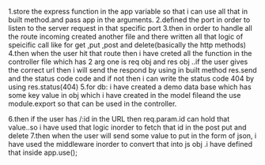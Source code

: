 1.store the express function in the app variable so that i can use all that in built  method.and pass app in the arguments.
2.defined the port in order to listen to the server request in that specific port
3.then in order to handle all the route incoming created another file and there written all that logic of speicific call like for get ,put ,post and delete(basically the http methods)
4.then when the user hit that route then i have creted  all the function in the controller file  which has 2 arg one is req obj and res obj ..if the user gives the correct url then i will send the respond by using in built method res.send and the status code code and if not then i can write the status code 404 by using res.status(404)
5.for db: i have created a demo data base which has some key value in obj which i have created in the model fileand the use module.export so that can be used in the controller.

6.then if the user has /:id in the URL then req.param.id can hold that value..so i have used that logic inorder to fetch that id in the post put and delete
7.then when the user will send some value to put in the form of json, i have used the middleware inorder to convert that into js obj .i have defined that inside app.use();
